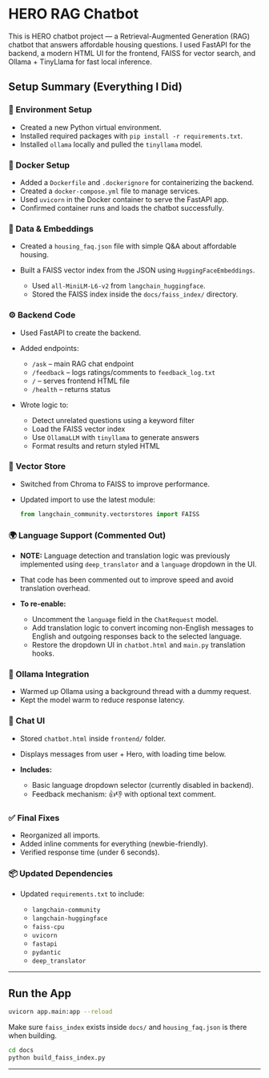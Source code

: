 # HERO RAG Chatbot

This is HERO chatbot project — a Retrieval-Augmented Generation (RAG) chatbot that answers affordable housing questions.
 I used FastAPI for the backend, a modern HTML UI for the frontend, FAISS for vector search, and Ollama + TinyLlama for fast local inference.



## Setup Summary (Everything I Did)

### 🔧 Environment Setup

* Created a new Python virtual environment.
* Installed required packages with `pip install -r requirements.txt`.
* Installed `ollama` locally and pulled the `tinyllama` model.

### 🐳 Docker Setup

* Added a `Dockerfile` and `.dockerignore` for containerizing the backend.
* Created a `docker-compose.yml` file to manage services.
* Used `uvicorn` in the Docker container to serve the FastAPI app.
* Confirmed container runs and loads the chatbot successfully.

### 🧠 Data & Embeddings

* Created a `housing_faq.json` file with simple Q\&A about affordable housing.
* Built a FAISS vector index from the JSON using `HuggingFaceEmbeddings`.

  * Used `all-MiniLM-L6-v2` from `langchain_huggingface`.
  * Stored the FAISS index inside the `docs/faiss_index/` directory.

### ⚙️ Backend Code

* Used FastAPI to create the backend.
* Added endpoints:

  * `/ask` – main RAG chat endpoint
  * `/feedback` – logs ratings/comments to `feedback_log.txt`
  * `/` – serves frontend HTML file
  * `/health` – returns status
* Wrote logic to:

  * Detect unrelated questions using a keyword filter
  * Load the FAISS vector index
  * Use `OllamaLLM` with `tinyllama` to generate answers
  * Format results and return styled HTML

### 🧊 Vector Store

* Switched from Chroma to FAISS to improve performance.
* Updated import to use the latest module:

  ```python
  from langchain_community.vectorstores import FAISS
  ```

### 🌍 Language Support (Commented Out)

* **NOTE:** Language detection and translation logic was previously implemented using `deep_translator` and a `language` dropdown in the UI.
* That code has been commented out to improve speed and avoid translation overhead.
* **To re-enable:**

  * Uncomment the `language` field in the `ChatRequest` model.
  * Add translation logic to convert incoming non-English messages to English and outgoing responses back to the selected language.
  * Restore the dropdown UI in `chatbot.html` and `main.py` translation hooks.

### 🏁 Ollama Integration

* Warmed up Ollama using a background thread with a dummy request.
* Kept the model warm to reduce response latency.

### 💬 Chat UI

* Stored `chatbot.html` inside `frontend/` folder.
* Displays messages from user + Hero, with loading time below.
* **Includes:**

  * Basic language dropdown selector (currently disabled in backend).
  * Feedback mechanism: 👍👎 with optional text comment.

### ✅ Final Fixes

* Reorganized all imports.
* Added inline comments for everything (newbie-friendly).
* Verified response time (under 6 seconds).

### 📦 Updated Dependencies

* Updated `requirements.txt` to include:

  * `langchain-community`
  * `langchain-huggingface`
  * `faiss-cpu`
  * `uvicorn`
  * `fastapi`
  * `pydantic`
  * `deep_translator`

---

## Run the App

```bash
uvicorn app.main:app --reload
```

Make sure `faiss_index` exists inside `docs/` and `housing_faq.json` is there when building.

```bash
cd docs
python build_faiss_index.py
```

---


